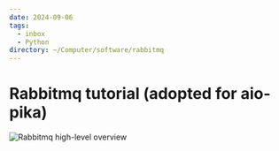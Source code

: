 ```yaml
---
date: 2024-09-06
tags:
  - inbox
  - Python
directory: ~/Computer/software/rabbitmq
---
```

# Rabbitmq tutorial (adopted for aio-pika)

![Rabbitmq high-level overview](../img/RabbitMQ.excalidraw.svg)

